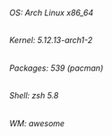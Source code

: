 ###### OS: Arch Linux x86_64
###### Kernel: 5.12.13-arch1-2
###### Packages: 539 (pacman)
###### Shell: zsh 5.8
###### WM: awesome
